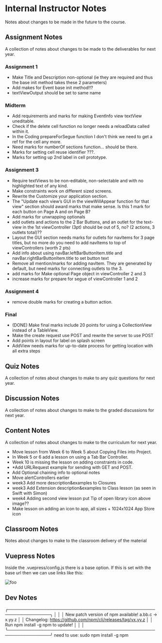 # Internal Instructor Notes

Notes about changes to be made in the future to the course.

## Assignment Notes

A collection of notes about changes to be made to the deliverables for next year.

### Assignment 1 
- Make Title and Description non-optional (ie they are required and thus the base init method takes these 2 parameters)
- Add makes for Event base init method!!?
- textViewOutput should be set to same name

### Midterm
- Add requirements and marks for making EventInfo view textView uneditable.
- Check if the delete cell function no longer needs a reloadData called within it.
- In the Coding prepareForSegue function I don't think we need to get a ref for the cell any more.
- Need marks for numberOf sections function... should be there.
- Marks for setting cell reuse identifier ???.
- Marks for setting up 2nd label in cell prototype.

### Assignment 3 
- Require textViews to be non-editable, non-selectable and with no highlighted text of any kind.
- Make constraints work on different sized screens.
- Rewrite the Customize your application section.
- The "Update each view’s GUI in the viewWillAppear function for that view" section should award marks that make sense.  Is this 1 mark for each button on Page A and on Page B?
- Add marks for unwrapping optionals
- add outlets and actions to the 2 Bar Buttons, and an outlet for the text-view in the 1st viewController (3pt) should be out of 5, no?  (2 actions, 3 outlets total)??
- Layout the GUI section needs marks for outlets for navItems for 3 page titles, but no more do you need to add navItems to top of viewControllers (worth 2 pts)
- Add info about using navBar.leftBarButtonItem.title and navBar.rightBarButtonItem.title to set button text
- Remove all mention/marks for adding navItem.  They are generated by default, but need marks for connecting outlets to the 3.
- add marks for Make optional Page object in viewController 2 and 3
- increase marks for prepare for segue of viewController 1 and 2

### Assignment 4
- remove double marks for creating a button action.

### Final
- (DONE) Make final marks include 20 points for using a CollectionView instead of a TableView.
- Make the create request use POST and rewrite the server to use POST
- Add points in layout for label on splash screen
- AddView needs marks for up-to-date process for getting location with all extra steps

## Quiz Notes

A collection of notes about changes to make to any quiz questions for next year.

## Discussion Notes

A collection of notes about changes to make to the graded discussions for next year.

## Content Notes

A collection of notes about changes to make to the curriculum for next year.
- Move lesson from Week 6 to Week 5 about Copying Files into Project.
- In Week 5 or 6 add a lesson on using a Tab Bar Controller.
- Week 10 is missing the lesson on adding constraints in code.
- *Add URLRequest example for sending with GET and POST.
- Add Optional chaining info to optional notes
- Move alertControllers earlier
- week3 Add more description&examples to Closures
- week3 Add Extension description&examples to Class lesson (as seen in Swift with Simon)
- week4 Adding second view lesson put Tip of open library icon above image??
- Make lesson on adding an icon to app, all sizes + 1024x1024 App Store icon


## Classroom Notes

Notes about changes to make to the classroom delivery of the material

## Vuepress Notes

Inside the .vuepress/config.js there is a base option. If this is set with the base url then we can use links like this:

<img :src="$withBase('/foo.png')" alt="foo">


## Dev Notes

   ╭────────────────────────────────────────────────────────────────╮
   │                                                                │
   │      New patch version of npm available! a.bb.c → x.yy.z       │
   │   Changelog: https://github.com/npm/cli/releases/tag/vx.yy.z   │
   │               Run npm install -g npm to update!                │
   │                                                                │
   ╰────────────────────────────────────────────────────────────────╯
   need to use:
   sudo npm install -g npm